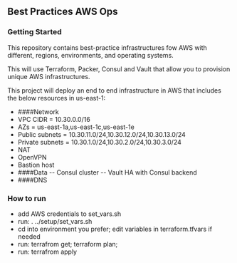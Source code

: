 ## Best Practices AWS Ops

### Getting Started

This repository contains best-practice infrastructures fow AWS  with different, regions, environments, and operating systems.

This will use Terraform, Packer, Consul and Vault that allow you to provision unique AWS infrastructures.

This project will deploy an end to end infrastructure in AWS that includes the below resources in us-east-1:

- ####Network
- VPC CIDR = 10.30.0.0/16
- AZs = us-east-1a,us-east-1c,us-east-1e
- Public subnets = 10.30.11.0/24,10.30.12.0/24,10.30.13.0/24
- Private subnets = 10.30.1.0/24,10.30.2.0/24,10.30.3.0/24
- NAT
- OpenVPN
- Bastion host
- ####Data
-- Consul cluster
-- Vault HA with Consul backend
- ####DNS

### How to run
- add AWS credentials to set_vars.sh
- run: . ../setup/set_vars.sh
- cd into environment you prefer; edit variables in terraform.tfvars if needed
- run: terrafrom get; terraform plan;
- run: terrafrom apply



